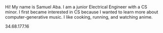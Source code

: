 Hi! My name is Samuel Aba. I am a junior Electrical Engineer with a CS minor.
I first became interested in CS because I wanted to learn more about 
computer-generative music. I like cooking, running, and watching anime.

34.68.177.16 
